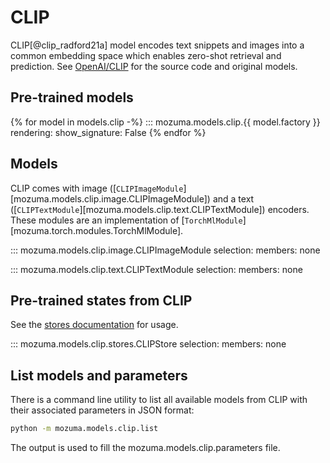 # CLIP

CLIP[@clip_radford21a] model encodes text snippets and images into a common embedding space which enables zero-shot retrieval and prediction.
See [OpenAI/CLIP](https://github.com/openai/CLIP) for the source code and original models.


## Pre-trained models

{% for model in models.clip -%}
::: mozuma.models.clip.{{ model.factory }}
    rendering:
        show_signature: False
{% endfor %}


## Models

CLIP comes with image ([`CLIPImageModule`][mozuma.models.clip.image.CLIPImageModule])
and a text ([`CLIPTextModule`][mozuma.models.clip.text.CLIPTextModule]) encoders.
These modules are an implementation of [`TorchMlModule`][mozuma.torch.modules.TorchMlModule].

::: mozuma.models.clip.image.CLIPImageModule
    selection:
        members: none

::: mozuma.models.clip.text.CLIPTextModule
    selection:
        members: none

## Pre-trained states from CLIP

See the [stores documentation](../references/stores.md) for usage.

::: mozuma.models.clip.stores.CLIPStore
    selection:
        members: none

## List models and parameters

There is a command line utility to list all available models from CLIP with their associated parameters in JSON format:

```bash
python -m mozuma.models.clip.list
```

The output is used to fill the mozuma.models.clip.parameters file.
